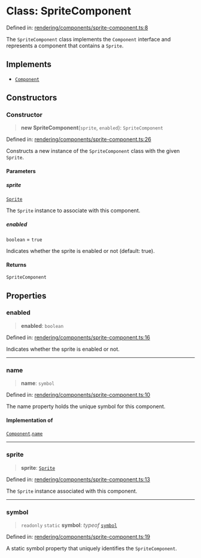 # Class: SpriteComponent

Defined in: [rendering/components/sprite-component.ts:8](https://github.com/Forge-Game-Engine/Forge/blob/5b90130e2e0c679482e3bd31c32cbea9b4cffce1/src/rendering/components/sprite-component.ts#L8)

The `SpriteComponent` class implements the `Component` interface and represents
a component that contains a `Sprite`.

## Implements

- [`Component`](../interfaces/Component.md)

## Constructors

### Constructor

> **new SpriteComponent**(`sprite`, `enabled`): `SpriteComponent`

Defined in: [rendering/components/sprite-component.ts:26](https://github.com/Forge-Game-Engine/Forge/blob/5b90130e2e0c679482e3bd31c32cbea9b4cffce1/src/rendering/components/sprite-component.ts#L26)

Constructs a new instance of the `SpriteComponent` class with the given `Sprite`.

#### Parameters

##### sprite

[`Sprite`](Sprite.md)

The `Sprite` instance to associate with this component.

##### enabled

`boolean` = `true`

Indicates whether the sprite is enabled or not (default: true).

#### Returns

`SpriteComponent`

## Properties

### enabled

> **enabled**: `boolean`

Defined in: [rendering/components/sprite-component.ts:16](https://github.com/Forge-Game-Engine/Forge/blob/5b90130e2e0c679482e3bd31c32cbea9b4cffce1/src/rendering/components/sprite-component.ts#L16)

Indicates whether the sprite is enabled or not.

***

### name

> **name**: `symbol`

Defined in: [rendering/components/sprite-component.ts:10](https://github.com/Forge-Game-Engine/Forge/blob/5b90130e2e0c679482e3bd31c32cbea9b4cffce1/src/rendering/components/sprite-component.ts#L10)

The name property holds the unique symbol for this component.

#### Implementation of

[`Component`](../interfaces/Component.md).[`name`](../interfaces/Component.md#name)

***

### sprite

> **sprite**: [`Sprite`](Sprite.md)

Defined in: [rendering/components/sprite-component.ts:13](https://github.com/Forge-Game-Engine/Forge/blob/5b90130e2e0c679482e3bd31c32cbea9b4cffce1/src/rendering/components/sprite-component.ts#L13)

The `Sprite` instance associated with this component.

***

### symbol

> `readonly` `static` **symbol**: *typeof* [`symbol`](#symbol)

Defined in: [rendering/components/sprite-component.ts:19](https://github.com/Forge-Game-Engine/Forge/blob/5b90130e2e0c679482e3bd31c32cbea9b4cffce1/src/rendering/components/sprite-component.ts#L19)

A static symbol property that uniquely identifies the `SpriteComponent`.
